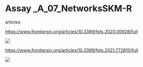# Assay _A_07_NetworksSKM-R

articles:

https://www.frontiersin.org/articles/10.3389/fpls.2020.00928/full

![](https://www.frontiersin.org/files/Articles/548590/fpls-11-00928-HTML/image_m/fpls-11-00928-g001.jpg)

https://www.frontiersin.org/articles/10.3389/fpls.2021.772810/full

![](https://www.frontiersin.org/files/Articles/772810/fpls-12-772810-HTML-r1/image_m/fpls-12-772810-g001.jpg)
